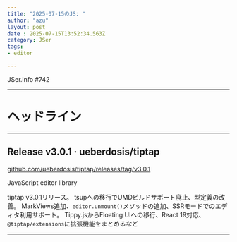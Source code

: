 ```yaml
---
title: "2025-07-15のJS: "
author: "azu"
layout: post
date : 2025-07-15T13:52:34.563Z
category: JSer
tags:
- editor

---
```


JSer.info #742

----

<h1 class="site-genre">ヘッドライン</h1>

----

## Release v3.0.1 · ueberdosis/tiptap
[github.com/ueberdosis/tiptap/releases/tag/v3.0.1](https://github.com/ueberdosis/tiptap/releases/tag/v3.0.1 "Release v3.0.1 · ueberdosis/tiptap")
<p class="jser-tags jser-tag-icon"><span class="jser-tag">JavaScript</span> <span class="jser-tag">editor</span> <span class="jser-tag">library</span></p>

tiptap v3.0.1リリース。
tsupへの移行でUMDビルドサポート廃止、型定義の改善。
MarkViews追加、`editor.unmount()`メソッドの追加、SSRモードでのエディタ利用サポート。
Tippy.jsからFloating UIへの移行、React 19対応、`@tiptap/extensions`に拡張機能をまとめるなど


----
